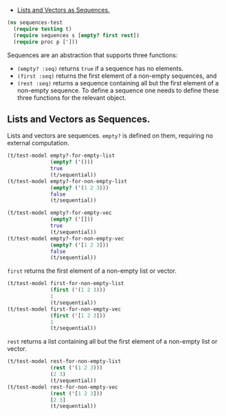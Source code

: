   * [Lists and Vectors as Sequences.](#lists-and-vectors-as-sequences.)
```clojure
(ns sequences-test
  (require testing t)
  (require sequences s [empty? first rest])
  (require proc p [']))

```
Sequences are an abstraction that supports three functions:
* `(empty? :seq)` returns `true` if a sequence has no elements.
* `(first :seq)` returns the first element of a non-empty sequences, and
* `(rest :seq)` returns a sequence containing all but the first element of a non-empty sequence.
To define a sequence one needs to define these three functions for the relevant object.

## Lists and Vectors as Sequences.
Lists and vectors are sequences.
`empty?` is defined on them, requiring no external computation.
```clojure
(t/test-model empty?-for-empty-list
              (empty? ('()))
              true
              (t/sequential))
(t/test-model empty?-for-non-empty-list
              (empty? ('(1 2 3)))
              false
              (t/sequential))

(t/test-model empty?-for-empty-vec
              (empty? ('[]))
              true
              (t/sequential))
(t/test-model empty?-for-non-empty-vec
              (empty? ('[1 2 3]))
              false
              (t/sequential))

```
`first` returns the first element of a non-empty list or vector.
```clojure
(t/test-model first-for-non-empty-list
              (first ('(1 2 3)))
              1
              (t/sequential))
(t/test-model first-for-non-empty-vec
              (first ('[1 2 3]))
              1
              (t/sequential))

```
`rest` returns a list containing all but the first element of a non-empty list or vector.
```clojure
(t/test-model rest-for-non-empty-list
              (rest ('(1 2 3)))
              (2 3)
              (t/sequential))
(t/test-model rest-for-non-empty-vec
              (rest ('[1 2 3]))
              [2 3]
              (t/sequential))

```

